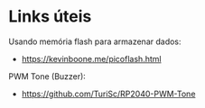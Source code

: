 # Links úteis 

Usando memória flash para armazenar dados:

- https://kevinboone.me/picoflash.html

PWM Tone (Buzzer):

- https://github.com/TuriSc/RP2040-PWM-Tone


